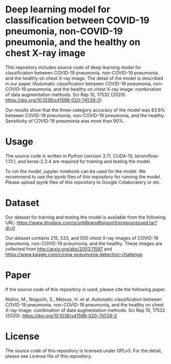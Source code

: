 # Deep learning model for classification between COVID-19 pneumonia, non-COVID-19 pneumonia, and the healthy on chest X-ray image

This repository includes source code of deep learning model for classification between COVID-19 pneumonia, non-COVID-19 pneumonia, and the healthy on chest X-ray image. The detail of the model is described in our paper (Automatic classification between COVID-19 pneumonia, non-COVID-19 pneumonia, and the healthy on chest X-ray image: combination of data augmentation methods. Sci Rep 10, 17532 (2020). https://doi.org/10.1038/s41598-020-74539-2).

Our results show that the three-category accuracy of the model was 83.6% between COVID-19 pneumonia, non-COVID-19 pneumonia, and the healthy. Sensitivity of COVID-19 pneumonia was more than 90%. 


# Usage
The source code is written in Python (version 3.7). 
CUDA-10, tensroflow-1.13.1, and keras-2.2.4 are required for training and testing the model. 

To run the model, jupyter notebook can be used for the model. 
We recommend to use the ipynb files of this repository for running the model. 
Please upload ipynb files of this repository to Google Colaboratory or etc.


# Dataset 
Our dataset for training and testing the model is available from the following URL: https://www.dropbox.com/s/urb8kwnd6sigom5/preprocessed.tar?dl=0 

Our dataset contains 215, 533, and 500 chest X-ray images of COVID-19 pneumonia, non-COVID-19 pneumonia, and the healthy. 
These images are collected from http://arxiv.org/abs/2003.11597 and https://www.kaggle.com/c/rsna-pneumonia-detection-challenge.


# Paper 
If the source code of this repository is used, please cite the following paper.

Nishio, M., Noguchi, S., Matsuo, H. et al. Automatic classification between COVID-19 pneumonia, non-COVID-19 pneumonia, and the healthy on chest X-ray image: combination of data augmentation methods. Sci Rep 10, 17532 (2020). https://doi.org/10.1038/s41598-020-74539-2



# License
The source code of this repository is licensed under GPLv3. 
For the detail, please see License file of this repository. 


